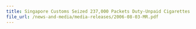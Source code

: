 ```yaml
---
title: Singapore Customs Seized 237,000 Packets Duty-Unpaid Cigarettes - The Largest Inland Haul
file_url: /news-and-media/media-releases/2006-08-03-MR.pdf
---
```

